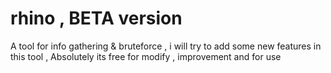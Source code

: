 # rhino , BETA version
A tool for info gathering & bruteforce , i will try to add some new features in this tool , 
Absolutely its free for modify , improvement and for use  

